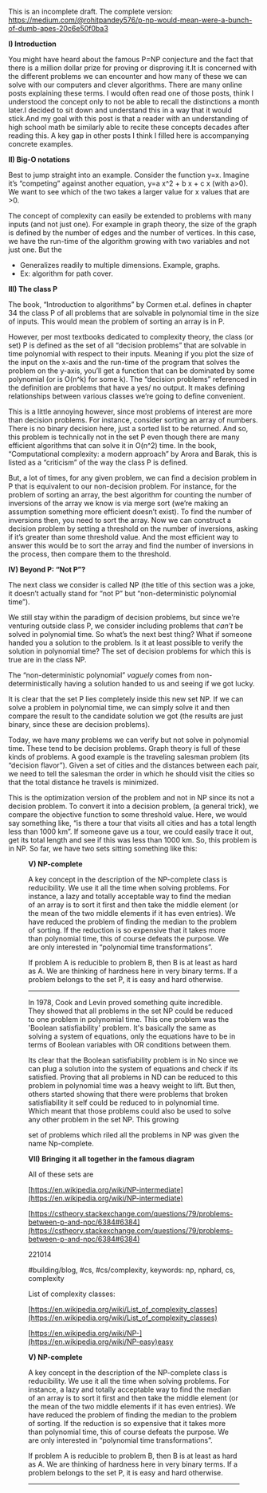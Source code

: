 This is an incomplete draft. The complete version: https://medium.com/@rohitpandey576/p-np-would-mean-were-a-bunch-of-dumb-apes-20c6e50f0ba3

**I) Introduction**

You might have heard about the famous P=NP conjecture and the fact that there is a million dollar prize for proving or disproving it.It is concerned with the different problems we can encounter and how many of these we can solve with our computers and clever algorithms. There are many online posts explaining these terms. I would often read one of those posts, think I understood the concept only to not be able to recall the distinctions a month later.I decided to sit down and understand this in a way that it would stick.And my goal with this post is that a reader with an understanding of high school math be similarly able to recite these concepts decades after reading this. A key gap in other posts I think I filled here is accompanying concrete examples. 


**II) Big-O notations**

Best to jump straight into an example. Consider the function y=x. Imagine it’s “competing” against another equation, y=a x^2 + b x + c x (with a>0). We want to see which of the two takes a larger value for x values that are >0. 

  

The concept of complexity can easily be extended to problems with many inputs (and not just one). For example in graph theory, the size of the graph is defined by the number of edges and the number of vertices. In this case, we have the run-time of the algorithm growing with two variables and not just one. But the 

  

-   Generalizes readily to multiple dimensions. Example, graphs.
-   Ex: algorithm for path cover.

  

**III) The class P**

The book, “Introduction to algorithms” by Cormen et.al. defines in chapter 34 the class P of all problems that are solvable in polynomial time in the size of inputs. This would mean the problem of sorting an array is in P.

  

However, per most textbooks dedicated to complexity theory, the class (or set) P is defined as the set of all “decision problems” that are solvable in time polynomial with respect to their inputs. Meaning if you plot the size of the input on the x-axis and the run-time of the program that solves the problem on the y-axis, you’ll get a function that can be dominated by some polynomial (or is O(n^k) for some k). The “decision problems” referenced in the definition are problems that have a yes/ no output. It makes defining relationships between various classes we’re going to define convenient. 



This is a little annoying however, since most problems of interest are more than decision problems. For instance, consider sorting an array of numbers. There is no binary decision here, just a sorted list to be returned. And so, this problem is technically not in the set P even though there are many efficient algorithms that can solve it in O(n^2) time. In the book, “Computational complexity: a modern approach” by Arora and Barak, this is listed as a “criticism” of the way the class P is defined. 



But, a lot of times, for any given problem, we can find a decision problem in P that is equivalent to our non-decision problem. For instance, for the problem of sorting an array, the best algorithm for counting the number of inversions of the array we know is via merge sort (we’re making an assumption something more efficient doesn’t exist). To find the number of inversions then, you need to sort the array. Now we can construct a decision problem by setting a threshold on the number of inversions, asking if it’s greater than some threshold value. And the most efficient way to answer this would be to sort the array and find the number of inversions in the process, then compare them to the threshold.

  

  

  

**IV) Beyond P: “Not P”?**

The next class we consider is called NP (the title of this section was a joke, it doesn’t actually stand for “not P” but “non-deterministic polynomial time”).

  

We still stay within the paradigm of decision problems, but since we’re venturing outside class P, we consider including problems that _can’t_ be solved in polynomial time. So what’s the next best thing? What if someone handed you a solution to the problem. Is it at least possible to verify the solution in polynomial time? The set of decision problems for which this is true are in the class NP. 

  

The “non-deterministic polynomial” *vaguely* comes from non-deterministically having a solution handed to us and seeing if we got lucky. 

  

It is clear that the set P lies completely inside this new set NP. If we can solve a problem in polynomial time, we can simply solve it and then compare the result to the candidate solution we got (the results are just binary, since these are decision problems).

  

Today, we have many problems we can verify but not solve in polynomial time. These tend to be decision problems. Graph theory is full of these kinds of problems. A good example is the traveling salesman problem (its “decision flavor”). Given a set of cities and the distances between each pair, we need to tell the salesman the order in which he should visit the cities so that the total distance he travels is minimized. 

  

This is the optimization version of the problem and not in NP since its not a decision problem. To convert it into a decision problem, (a general trick), we compare the objective function to some threshold value. Here, we would say something like, “is there a tour that visits all cities and has a total length less than 1000 km”. If someone gave us a tour, we could easily trace it out, get its total length and see if this was less than 1000 km. So, this problem is in NP. So far, we have two sets sitting something like this:

  

<figure 1>
  

**V) NP-complete**

A key concept in the description of the NP-complete class is reducibility. We use it all the time when solving problems. For instance, a lazy and totally acceptable way to find the median of an array is to sort it first and then take the middle element (or the mean of the two middle elements if it has even entries). We have reduced the problem of finding the median to the problem of sorting. If the reduction is so expensive that it takes more than polynomial time, this of course defeats the purpose. We are only interested in “polynomial time transformations”. 

  

If problem A is reducible to problem B, then B is at least as hard as A. We are thinking of hardness here in very binary terms. If a problem belongs to the set P, it is easy and hard otherwise. 

  

_______

In 1978, Cook and Levin proved something quite incredible. They showed that all problems in the set NP could be reduced to one problem in polynomial time. This one problem was the 'Boolean satisfiability' problem. It's basically the same as solving a system of equations, only the equations have to be in terms of Boolean variables with OR conditions between them.

  

Its clear that the Boolean satisfiability problem is in No since we can plug a solution into the system of equations and check if its satisfied. Proving that all problems in ND can be reduced to this problem in polynomial time was a heavy weight to lift. But then, others started showing that there were problems that broken satisfiability it self could be reduced to in polynomial time. Which meant that those problems could also be used to solve any other problem in the set NP. This growing

set of problems which riled all the problems in NP was given the name Np-complete.

  

  

  

  

**VII) Bringing it all together in the famous diagram**

All of these sets are 

  

  

  

[https://en.wikipedia.org/wiki/NP-intermediate](https://en.wikipedia.org/wiki/NP-intermediate)

  

[https://cstheory.stackexchange.com/questions/79/problems-between-p-and-npc/6384#6384](https://cstheory.stackexchange.com/questions/79/problems-between-p-and-npc/6384#6384)

  

  

  
221014

#building/blog, #cs,  #cs/complexity,
keywords: np, nphard, cs, complexity

List of complexity classes: 

[https://en.wikipedia.org/wiki/List_of_complexity_classes](https://en.wikipedia.org/wiki/List_of_complexity_classes)

  

[https://en.wikipedia.org/wiki/NP-](https://en.wikipedia.org/wiki/NP-easy)easy

  

**V) NP-complete**

A key concept in the description of the NP-complete class is reducibility. We use it all the time when solving problems. For instance, a lazy and totally acceptable way to find the median of an array is to sort it first and then take the middle element (or the mean of the two middle elements if it has even entries). We have reduced the problem of finding the median to the problem of sorting. If the reduction is so expensive that it takes more than polynomial time, this of course defeats the purpose. We are only interested in “polynomial time transformations”. 

  

If problem A is reducible to problem B, then B is at least as hard as A. We are thinking of hardness here in very binary terms. If a problem belongs to the set P, it is easy and hard otherwise.

___________________

